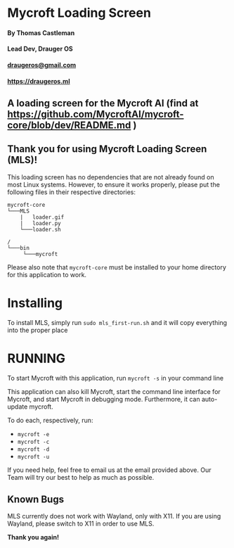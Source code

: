 # **Mycroft Loading Screen**
#### By Thomas Castleman
#### Lead Dev, Drauger OS
#### <draugeros@gmail.com>
#### https://draugeros.ml
A loading screen for the Mycroft AI (find at https://github.com/MycroftAI/mycroft-core/blob/dev/README.md )
---

## Thank you for using Mycroft Loading Screen (MLS)!

This loading screen has no dependencies that are not already found on most Linux systems. However, to ensure it works properly, please put the following files in their respective directories:
```
mycroft-core
└───MLS
    |   loader.gif
    |   loader.py
    └───loader.sh

/
└───bin
     └───mycroft
```
Please also note that `mycroft-core` must be installed to your home directory for this application to work.

# Installing

To install MLS, simply run `sudo mls_first-run.sh` and it will copy everything into the proper place

# RUNNING
To start Mycroft with this application, run `mycroft -s` in your command line

This application can also kill Mycroft, start the command line interface for Mycroft, and start Mycroft in debugging mode. Furthermore, it can auto-update mycroft.

To do each, respectively, run:
* `mycroft -e`
* `mycroft -c`
* `mycroft -d`
* `mycroft -u`

If you need help, feel free to email us at the email provided above. Our Team will try our best to help as much as possible.

## Known Bugs

MLS currently does not work with Wayland, only with X11. If you are using Wayland, please switch to X11 in order to use MLS.

**Thank you again!**
